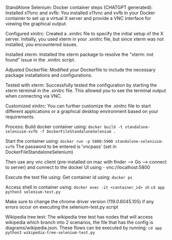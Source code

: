 StandAlone Selenium:
Docker container steps (CHATGPT generated):
Installed x11vnc and xvfb:
You installed x11vnc and xvfb in your Docker container to set up a virtual X server and provide a VNC interface for viewing the graphical output.

Configured xinitrc:
Created a .xinitrc file to specify the initial setup of the X server. Initially, you used xterm in your .xinitrc file, but since xterm was not installed, you encountered issues.

Installed xterm:
Installed the xterm package to resolve the "xterm: not found" issue in the .xinitrc script.

Adjusted Dockerfile:
Modified your Dockerfile to include the necessary package installations and configurations.

Tested with xterm:
Successfully tested the configuration by starting the xterm terminal in the .xinitrc file. This allowed you to see the terminal output when connecting via VNC.

Customized xinitrc:
You can further customize the .xinitrc file to start different applications or a graphical desktop environment based on your requirements.

Process:
Build docker container using:
```docker build -t standalone-seleniuim-xvfb -f DockerFileStandaloneSelenium .```

Start the container using:
```docker run -p 5800:5900 standalone-seleniuim-xvfb```
The password to be entered is 'vncpass' (set in DockerFileStandaloneSelenium)

Then use any vnc client (pre-installed on mac with finder --> Go --> connect to server)
and connect to the docker UI using - vnc://localhost:5800 

Execute the test file using:
Get container id using:
```docker ps``` 

Access shell in container using:
```docker exec -it <container_id> sh```
```cd app```
```python3 selenium-test.py```

Make sure to change the chrome driver version (119.0.6045.105) if any errors occur on executing the selenium-test.py script

Wikipedia tree test:
The wikipedia tree test has nodes that will access wikipedia which branch into 2 scenarios, the file that has the config is diagrams/wikipedia.json. 
These flows can be executed by running:
```cd app```
```python3 wikipedia-tree-selenium-test.py```